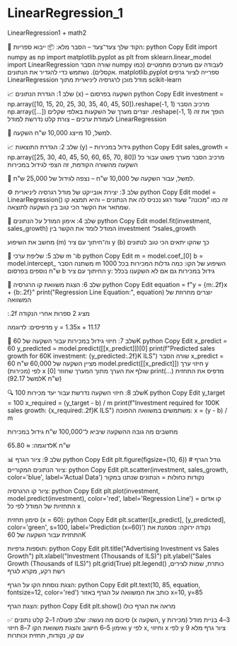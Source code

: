 # LinearRegression_1
LinearRegression1 + math2



🔢 הקוד שלך צעד־צעד – הסבר מלא:
📦 ייבוא ספריות:
python
Copy
Edit
import numpy as np
import matplotlib.pyplot as plt
from sklearn.linear_model import LinearRegression
שורה	הסבר
numpy	לעבודה עם מערכים מתמטיים (כמו אקסלים). נשתמש כדי להגדיר את הנתונים.
matplotlib.pyplot	ספרייה לציור גרפים
LinearRegression	מודל מוכן לרגרסיה ליניארית מתוך scikit-learn

📈 שלב 1: הגדרת הנתונים (x) – השקעה בפרסום
python
Copy
Edit
investment = np.array([10, 15, 20, 25, 30, 35, 40, 45, 50]).reshape(-1, 1)
מרכיב	הסבר
np.array([...])	יוצרים מערך של השקעות באלפי שקלים
.reshape(-1, 1)	הופך את זה לעמודת ערכים – צורת קלט נדרשת למודל LinearRegression

📌 למשל, 10 מייצג 10,000 ש"ח השקעה.

📈 שלב 2: הגדרת התוצאות (y) – גידול במכירות
python
Copy
Edit
sales_growth = np.array([25, 30, 40, 45, 50, 60, 65, 70, 80])
מרכיב	הסבר
מערך פשוט	עבור כל השקעה מהשורה הקודמת, זה הצפי לגידול במכירות

📌 למשל, עבור השקעה של 10,000 ש"ח – נצפה לגידול של 25,000 ש"ח.

⚙️ שלב 3: יצירת אובייקט של מודל רגרסיה ליניארית
python
Copy
Edit
model = LinearRegression()
זה כמו “מכונה” שעוד רגע נכניס לה את הנתונים – והיא תמצא קו שמתאר את הקשר הכי טוב בין השקעה לתוצאה.

🧠 שלב 4: אימון המודל על הנתונים
python
Copy
Edit
model.fit(investment, sales_growth)
המודל לומד את הקשר בין investment ל־sales_growth

מחשב את השיפוע (m) וה־חיתוך עם ציר y (b) כך שהקו יתאים הכי טוב לנתונים

🧮 שלב 5: שליפת ערכי m ו־b
python
Copy
Edit
m = model.coef_[0]
b = model.intercept_
משתנה	הסבר
m	השיפוע של הקו: כמה גדלות המכירות בכל 1000 ש"ח נוספים בפרסום
b	החיתוך עם ציר y: גידול במכירות גם אם לא השקענו בכלל

📝 שלב 6: הצגת משוואת קו הרגרסיה
python
Copy
Edit
equation = f"y = {m:.2f}x + {b:.2f}"
print("Regression Line Equation:", equation)
יוצרים מחרוזת של המשוואה

:.2f מציג 2 ספרות אחרי הנקודה

מדפיסים: לדוגמה y = 1.35x + 11.17

🤖 שלב 7: חיזוי גידול במכירות עבור השקעה של 60K
python
Copy
Edit
x_predict = 60
y_predicted = model.predict([[x_predict]])[0]
print(f"Predicted sales growth for 60K investment: {y_predicted:.2f}K ILS")
שורה	הסבר
x_predict = 60	מציין השקעה של 60,000 ש"ח
model.predict([[x_predict]])	חיזוי ערך y (מכירות) לפי x
[0]	שולף את הערך מתוך המערך שחוזר
print(...)	מדפיס את התחזית (למשל 92.17K ש"ח)

🔍 שלב 8: חיזוי השקעה נדרשת עבור יעד מכירות 100K
python
Copy
Edit
y_target = 100
x_required = (y_target - b) / m
print(f"Investment required for 100K sales growth: {x_required:.2f}K ILS")
משתמשים במשוואה ההפוכה: x = (y - b) / m

מחשבים מה גובה ההשקעה שיביא ל־100,000 ש"ח גידול במכירות

לדוגמה: ≈ 65.80K ש"ח

📊 שלב 9: ציור הגרף
python
Copy
Edit
plt.figure(figsize=(10, 6))  # גודל הגרף
ציור הנתונים המקוריים:
python
Copy
Edit
plt.scatter(investment, sales_growth, color='blue', label='Actual Data')
נקודות כחולות = הנתונים שנתנו במקור

ציור קו הרגרסיה:
python
Copy
Edit
plt.plot(investment, model.predict(investment), color='red', label='Regression Line')
קו אדום = התחזיות של המודל לפי כל x

סימון תחזית (x = 60):
python
Copy
Edit
plt.scatter([x_predict], [y_predicted], color='green', s=100, label='Prediction (x=60)')
נקודה ירוקה: מסמנת את התחזית עבור השקעה של 60K

תוספות גרפיות:
python
Copy
Edit
plt.title("Advertising Investment vs Sales Growth")
plt.xlabel("Investment (Thousands of ILS)")
plt.ylabel("Sales Growth (Thousands of ILS)")
plt.grid(True)
plt.legend()
כותרת, שמות לצירים, רשת רקע, מקרא לגרף

הצגת נוסחת הקו על הגרף:
python
Copy
Edit
plt.text(10, 85, equation, fontsize=12, color='red')
כותב את המשוואה על הגרף באזור x=10, y=85

הצגת הגרף:
python
Copy
Edit
plt.show()
מראה את הגרף כולו

✅ סיכום מה נעשה:
שלב	פעולה
1–2	קלט נתונים (x השקעה, y מכירות)
3–4	בניית מודל ואימון
5–6	חישוב והצגת משוואת הקו
7–8	חיזוי y לפי x, וחיזוי x לפי y
9	ציור גרף מלא עם קו, נקודות, תחזית וכותרות


